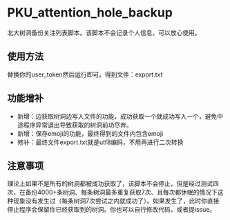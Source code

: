 # PKU_attention_hole_backup

北大树洞备份关注列表脚本。该脚本不会记录个人信息，可以放心使用。

## 使用方法

替换你的user_token然后运行即可。得到文件：export.txt

## 功能增补

- 新增：边获取树洞边写入文件的功能，成功获取一个就成功写入一个，避免中途程序异常退出导致获取的树洞前功尽弃。
- 新增：保存emoji的功能，最终得到的文件内包含emoji
- 修补：最终文件export.txt就是utf8编码，不用再进行二次转换
  
## 注意事项

理论上如果不是所有的树洞都被成功获取了，该脚本不会停止，但是经过测试四次，在备份4000+条树洞、每条树洞最多重复获取7次、且每次都休眠的情况下这种现象没有发生过（每条树洞7次尝试之内就成功了）。如果发生了，此时你直接停止程序会保留你已经获取到的树洞。你也可以自行修改代码，或者提issue。
